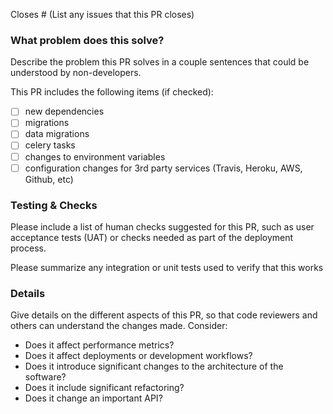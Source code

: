 Closes # (List any issues that this PR closes)

### What problem does this solve?

Describe the problem this PR solves in a couple sentences that could be understood by non-developers.

This PR includes the following items (if checked):
- [ ] new dependencies
- [ ] migrations
- [ ] data migrations
- [ ] celery tasks
- [ ] changes to environment variables
- [ ] configuration changes for 3rd party services (Travis, Heroku, AWS, Github, etc) 

### Testing & Checks

Please include a list of human checks suggested for this PR, such as user acceptance tests (UAT) or checks needed as part of the deployment process.

Please summarize any integration or unit tests used to verify that this works

### Details

Give details on the different aspects of this PR, so that code reviewers and others can understand the changes made. Consider:

- Does it affect performance metrics?
- Does it affect deployments or development workflows?
- Does it introduce significant changes to the architecture of the software?
- Does it include significant refactoring?
- Does it change an important API?
